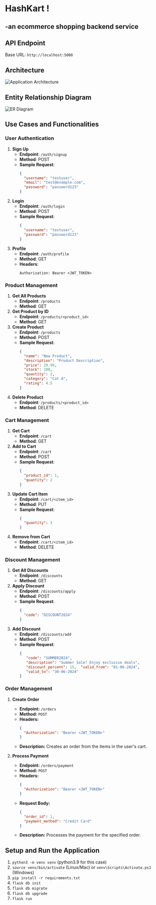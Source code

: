 # HashKart !
## -an ecommerce shopping backend service

## API Endpoint
Base URL: `http://localhost:5000`

## Architecture
![Application Architecture](architecture.png)

## Entity Relationship Diagram
![ER Diagram](ER_diagram.png)

## Use Cases and Functionalities

### User Authentication
1. **Sign Up**
   - **Endpoint**: `/auth/signup`
   - **Method**: POST
   - **Sample Request**:
     ```json
     {
       "username": "testuser",
       "email": "test@example.com",
       "password": "password123"
     }
     ```
2. **Login**
   - **Endpoint**: `/auth/login`
   - **Method**: POST
   - **Sample Request**:
     ```json
     {
       "username": "testuser",
       "password": "password123"
     }
     ```
3. **Profile**
   - **Endpoint**: `/auth/profile`
   - **Method**: GET
   - **Headers**:
     ```
     Authorization: Bearer <JWT_TOKEN>
     ```

### Product Management
1. **Get All Products**
   - **Endpoint**: `/products`
   - **Method**: GET
2. **Get Product by ID**
   - **Endpoint**: `/products/<product_id>`
   - **Method**: GET
3. **Create Product**
   - **Endpoint**: `/products`
   - **Method**: POST
   - **Sample Request**:
     ```json
     {
       "name": "New Product",
       "description": "Product Description",
       "price": 29.99,
       "stock": 100,
       "quantity": 2,
       "category": "Cat A",
       "rating": 4.5
     }
     ```
5. **Delete Product**
   - **Endpoint**: `/products/<product_id>`
   - **Method**: DELETE

### Cart Management
1. **Get Cart**
   - **Endpoint**: `/cart`
   - **Method**: GET
2. **Add to Cart**
   - **Endpoint**: `/cart`
   - **Method**: POST
   - **Sample Request**:
     ```json
     {
       "product_id": 1,
       "quantity": 2
     }
     ```
3. **Update Cart Item**
   - **Endpoint**: `/cart/<item_id>`
   - **Method**: PUT
   - **Sample Request**:
     ```json
     {
       "quantity": 3
     }
     ```
4. **Remove from Cart**
   - **Endpoint**: `/cart/<item_id>`
   - **Method**: DELETE

### Discount Management
1. **Get All Discounts**
   - **Endpoint**: `/discounts`
   - **Method**: GET
2. **Apply Discount**
   - **Endpoint**: `/discounts/apply`
   - **Method**: POST
   - **Sample Request**:
     ```json
     {
       "code": "DISCOUNT2024"
     }
     ```
3. **Add Discount**
   - **Endpoint**: `/discounts/add`
   - **Method**: POST
   - **Sample Request**:
     ```json
     {
        "code": "SUMMER2024",
        "description": "Summer Sale! Enjoy exclusive deals",
        "discount_percent": 15,  "valid_from": "01-06-2024",
        "valid_to": "30-06-2024"
     }
     ```

### Order Management

1. **Create Order**
   - **Endpoint:** `/orders`
   - **Method:** `POST`
   - **Headers:**
     ```json
     {
       "Authorization": "Bearer <JWT_TOKEN>"
     }
     ```
   - **Description:** Creates an order from the items in the user's cart.


2. **Process Payment**
   - **Endpoint:** `/orders/payment`
   - **Method:** `POST`
   - **Headers:**
     ```json
     {
       "Authorization": "Bearer <JWT_TOKEN>"
     }
     ```
   - **Request Body:**
     ```json
     {
       "order_id": 1,
       "payment_method": "Credit Card"
     }
     ```
   - **Description:** Processes the payment for the specified order.

## Setup and Run the Application
1. `python3 -m venv venv` (python3.9 for this case)
2. `source venv/bin/activate` (Linux/Mac) or `venv\Scripts\Activate.ps1` (Windows)
3. `pip install -r requirements.txt`
5. `flask db init`
6. `flask db migrate`
7. `flask db upgrade`
8. `flask run`
